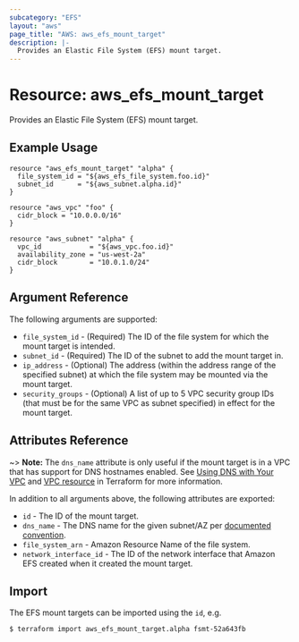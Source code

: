 ```yaml
---
subcategory: "EFS"
layout: "aws"
page_title: "AWS: aws_efs_mount_target"
description: |-
  Provides an Elastic File System (EFS) mount target.
---
```


# Resource: aws_efs_mount_target

Provides an Elastic File System (EFS) mount target.

## Example Usage

```hcl
resource "aws_efs_mount_target" "alpha" {
  file_system_id = "${aws_efs_file_system.foo.id}"
  subnet_id      = "${aws_subnet.alpha.id}"
}

resource "aws_vpc" "foo" {
  cidr_block = "10.0.0.0/16"
}

resource "aws_subnet" "alpha" {
  vpc_id            = "${aws_vpc.foo.id}"
  availability_zone = "us-west-2a"
  cidr_block        = "10.0.1.0/24"
}
```

## Argument Reference

The following arguments are supported:

* `file_system_id` - (Required) The ID of the file system for which the mount target is intended.
* `subnet_id` - (Required) The ID of the subnet to add the mount target in.
* `ip_address` - (Optional) The address (within the address range of the specified subnet) at
which the file system may be mounted via the mount target.
* `security_groups` - (Optional) A list of up to 5 VPC security group IDs (that must
be for the same VPC as subnet specified) in effect for the mount target.

## Attributes Reference

~> **Note:** The `dns_name` attribute is only useful if the mount target is in a VPC that has
support for DNS hostnames enabled. See [Using DNS with Your VPC](http://docs.aws.amazon.com/AmazonVPC/latest/UserGuide/vpc-dns.html)
and [VPC resource](https://www.terraform.io/docs/providers/aws/r/vpc.html#enable_dns_hostnames) in Terraform for more information.

In addition to all arguments above, the following attributes are exported:

* `id` - The ID of the mount target.
* `dns_name` - The DNS name for the given subnet/AZ per [documented convention](http://docs.aws.amazon.com/efs/latest/ug/mounting-fs-mount-cmd-dns-name.html).
* `file_system_arn` - Amazon Resource Name of the file system.
* `network_interface_id` - The ID of the network interface that Amazon EFS created when it created the mount target.

## Import

The EFS mount targets can be imported using the `id`, e.g.

```
$ terraform import aws_efs_mount_target.alpha fsmt-52a643fb
```
